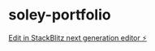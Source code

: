 # soley-portfolio

[Edit in StackBlitz next generation editor ⚡️](https://stackblitz.com/~/github.com/zaazo/soley-portfolio)